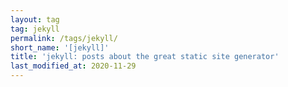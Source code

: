 ```yaml
---
layout: tag
tag: jekyll
permalink: /tags/jekyll/
short_name: '[jekyll]'
title: 'jekyll: posts about the great static site generator'
last_modified_at: 2020-11-29
---
```

